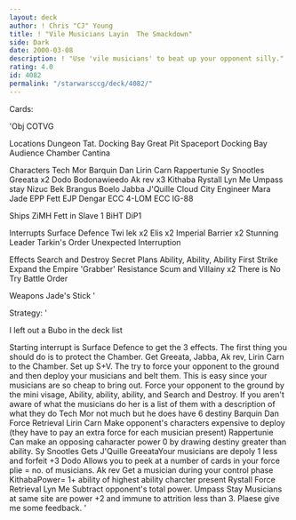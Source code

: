```yaml
---
layout: deck
author: ! Chris "CJ" Young
title: ! "Vile Musicians Layin  The Smackdown"
side: Dark
date: 2000-03-08
description: ! "Use 'vile musicians' to beat up your opponent silly."
rating: 4.0
id: 4082
permalink: "/starwarsccg/deck/4082/"
---
```

Cards: 

'Obj
COTVG

Locations
Dungeon
Tat. Docking Bay
Great Pit
Spaceport Docking Bay
Audience Chamber
Cantina

Characters
Tech Mor
Barquin Dan
Lirin Carn
Rappertunie
Sy Snootles
Greeata x2
Dodo Bodonawieedo
Ak rev x3
Kithaba
Rystall
Lyn Me
Umpass stay
Nizuc Bek
Brangus
Boelo
Jabba
J'Quille
Cloud City Engineer
Mara Jade
EPP Fett
EJP Dengar
ECC 4-LOM
ECC IG-88

Ships
ZiMH
Fett in Slave 1
BiHT
DiP1

Interrupts
Surface Defence
Twi lek x2
Elis x2
Imperial Barrier x2
Stunning Leader
Tarkin's Order
Unexpected Interruption

Effects
Search and Destroy
Secret Plans
Ability, Ability, Ability
First Strike
Expand the Empire
'Grabber'
Resistance
Scum and Villainy x2
There is No Try
Battle Order

Weapons
Jade's Stick
'

Strategy: '

I left out a Bubo in the deck list 

Starting interrupt is Surface Defence to get the 3 effects. The first thing you should do is to protect the Chamber. Get Greeata, Jabba, Ak rev,
Lirin Carn to the Chamber. Set up S+V. The try to
force your opponent to the ground and then deploy
your musicians and belt them. This is easy since
your musicians are so cheap to bring out. Force your opponent to the ground by the mini visage, Ability, ability, ability, and Search and Destroy.
If you aren't aware of what the musicians do her is a list of them with a description of what they do
Tech Mor not much but he does have 6 destiny
Barquin Dan Force Retrieval
Lirin Carn Make opponent's  characters expensive to deploy (they have to pay an extra force for each musician present)
Rappertunie Can make an opposing caharacter power 0 by drawing destiny greater than ability.
Sy Snootles Gets J'Quille
GreeataYour musicians are depoly 1 less and forfeit +3
Dodo Allows you to peek at a number of cards in your force plie = no. of musicians.
Ak rev Get a musician during your control phase
KithabaPower= 1+ ability of highest ability charcter present
Rystall Force Retrieval
Lyn Me Subtract opponent's total power.
Umpass Stay Musicians at same site are power +2 and immune to attrition less than 3.
Plaese give me some feedback.
'
